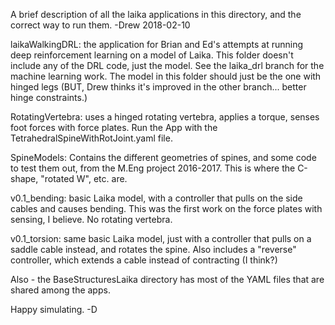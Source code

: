 A brief description of all the laika applications in this directory, and
the correct way to run them. -Drew 2018-02-10

laikaWalkingDRL: the application for Brian and Ed's attempts at running deep
		 reinforcement learning on a model of Laika. This folder doesn't
		 include any of the DRL code, just the model. See the laika_drl
		 branch for the machine learning work. The model in this folder
		 should just be the one with hinged legs (BUT, Drew thinks it's
		 improved in the other branch... better hinge constraints.)

RotatingVertebra: uses a hinged rotating vertebra, applies a torque, senses foot
		  forces with force plates. Run the App with the
		  TetrahedralSpineWithRotJoint.yaml file.

SpineModels: Contains the different geometries of spines, and some code to test
	     them out, from the M.Eng project 2016-2017. This is where the
	     C-shape, "rotated W", etc. are.

v0.1_bending: basic Laika model, with a controller that pulls on the side
	      cables and causes bending. This was the first work on the force
	      plates with sensing, I believe. No rotating vertebra.

v0.1_torsion: same basic Laika model, just with a controller that pulls on a
	      saddle cable instead, and rotates the spine. Also includes a
	      "reverse" controller, which extends a cable instead of contracting
	      (I think?)


Also - the BaseStructuresLaika directory has most of the YAML files that are
shared among the apps.

Happy simulating. -D

